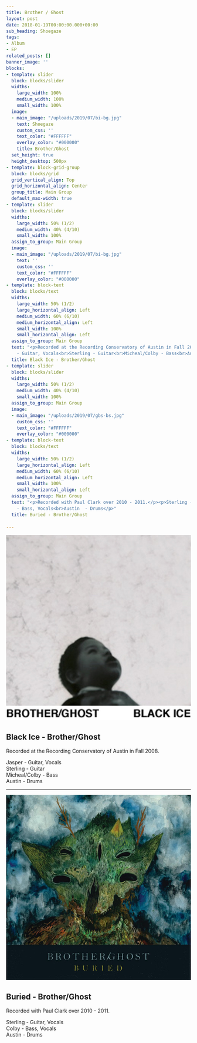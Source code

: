 ```yaml
---
title: Brother / Ghost
layout: post
date: 2018-01-19T00:00:00.000+00:00
sub_heading: Shoegaze
tags:
- Album
- EP
related_posts: []
banner_image: ''
blocks:
- template: slider
  block: blocks/slider
  widths:
    large_width: 100%
    medium_width: 100%
    small_width: 100%
  image:
  - main_image: "/uploads/2019/07/bi-bg.jpg"
    text: Shoegaze
    custom_css: ''
    text_color: "#FFFFFF"
    overlay_color: "#000000"
    title: Brother/Ghost
  set_height: true
  height_desktop: 500px
- template: block-grid-group
  block: blocks/grid
  grid_vertical_align: Top
  grid_horizontal_align: Center
  group_title: Main Group
  default_max-width: true
- template: slider
  block: blocks/slider
  widths:
    large_width: 50% (1/2)
    medium_width: 40% (4/10)
    small_width: 100%
  assign_to_group: Main Group
  image:
  - main_image: "/uploads/2019/07/bi-bg.jpg"
    text: ''
    custom_css: ''
    text_color: "#FFFFFF"
    overlay_color: "#000000"
- template: block-text
  block: blocks/text
  widths:
    large_width: 50% (1/2)
    large_horizontal_align: Left
    medium_width: 60% (6/10)
    medium_horizontal_align: Left
    small_width: 100%
    small_horizontal_align: Left
  assign_to_group: Main Group
  text: "<p>Recorded at the Recording Conservatory of Austin in Fall 2008.</p><p>Jasper
    - Guitar, Vocals<br>Sterling - Guitar<br>Micheal/Colby - Bass<br>Austin  - Drums</p>"
  title: Black Ice - Brother/Ghost
- template: slider
  block: blocks/slider
  widths:
    large_width: 50% (1/2)
    medium_width: 40% (4/10)
    small_width: 100%
  assign_to_group: Main Group
  image:
  - main_image: "/uploads/2019/07/gbs-bs.jpg"
    custom_css: ''
    text_color: "#FFFFFF"
    overlay_color: "#000000"
- template: block-text
  block: blocks/text
  widths:
    large_width: 50% (1/2)
    large_horizontal_align: Left
    medium_width: 60% (6/10)
    medium_horizontal_align: Left
    small_width: 100%
    small_horizontal_align: Left
  assign_to_group: Main Group
  text: "<p>Recorded with Paul Clark over 2010 - 2011.</p><p>Sterling - Guitar, Vocals<br>Colby
    - Bass, Vocals<br>Austin  - Drums</p>"
  title: Buried - Brother/Ghost

---
```

![](/uploads/2019/07/bi-bg.jpg)

## Black Ice - Brother/Ghost

Recorded at the Recording Conservatory of Austin in Fall 2008.

Jasper - Guitar, Vocals  
Sterling - Guitar  
Micheal/Colby - Bass  
Austin  - Drums

***

![](/uploads/2019/07/gbs-bs.jpg)

## Buried - Brother/Ghost

Recorded with Paul Clark over 2010 - 2011.

Sterling - Guitar, Vocals  
Colby - Bass, Vocals  
Austin  - Drums